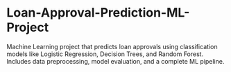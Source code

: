# Loan-Approval-Prediction-ML-Project
Machine Learning project that predicts loan approvals using classification models like Logistic Regression, Decision Trees, and Random Forest. Includes data preprocessing, model evaluation, and a complete ML pipeline.
